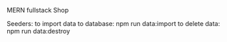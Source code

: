 MERN fullstack Shop 

Seeders: 
to import data to database:
npm run data:import 
to delete data:
npm run data:destroy 


